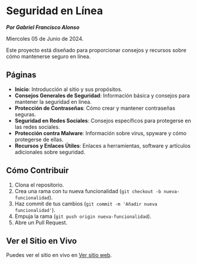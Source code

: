 # Seguridad en Línea

***Por Gabriel Francisco Alonso***

Miercoles 05 de Junio de 2024.

Este proyecto está diseñado para proporcionar consejos y recursos sobre cómo mantenerse seguro en línea.

## Páginas

- **Inicio**: Introducción al sitio y sus propósitos.
- **Consejos Generales de Seguridad**: Información básica y consejos para mantener la seguridad en línea.
- **Protección de Contraseñas**: Cómo crear y mantener contraseñas seguras.
- **Seguridad en Redes Sociales**: Consejos específicos para protegerse en las redes sociales.
- **Protección contra Malware**: Información sobre virus, spyware y cómo protegerse de ellas.
- **Recursos y Enlaces Útiles**: Enlaces a herramientas, software y artículos adicionales sobre seguridad.

## Cómo Contribuir

1. Clona el repositorio.
2. Crea una rama con tu nueva funcionalidad (`git checkout -b nueva-funcionalidad`).
3. Haz commit de tus cambios (`git commit -m 'Añadir nueva funcionalidad'`).
4. Empuja la rama (`git push origin nueva-funcionalidad`).
5. Abre un Pull Request.

## Ver el Sitio en Vivo

Puedes ver el sitio en vivo en [Ver sitio web](https://gabrielfrancisco7.github.io/Pagina-web/).